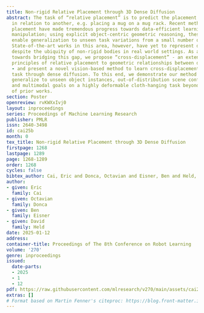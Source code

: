 ```yaml
---
title: Non-rigid Relative Placement through 3D Dense Diffusion
abstract: The task of “relative placement” is to predict the placement of one object
  in relation to another, e.g. placing a mug on a mug rack. Recent methods for relative
  placement have made tremendous progress towards data-efficient learning for robot
  manipulation; using explicit object-centric geometric reasoning, these approaches
  enable generalization to unseen task variations from a small number of demonstrations.
  State-of-the-art works in this area, however, have yet to represent deformable transformations,
  despite the ubiquity of non-rigid bodies in real world settings. As a first step
  towards bridging this gap, we propose “cross-displacement” - an extension of the
  principles of relative placement to geometric relationships between deformable objects
  - and present a novel vision-based method to learn cross-displacement for a non-rigid
  task through dense diffusion. To this end, we demonstrate our method’s ability to
  generalize to unseen object instances, out-of-distribution scene configurations,
  and multimodal goals on a highly deformable cloth-hanging task beyond the scope
  of prior works.
section: Poster
openreview: rvKWXxIvj0
layout: inproceedings
series: Proceedings of Machine Learning Research
publisher: PMLR
issn: 2640-3498
id: cai25b
month: 0
tex_title: Non-rigid Relative Placement through 3D Dense Diffusion
firstpage: 1268
lastpage: 1289
page: 1268-1289
order: 1268
cycles: false
bibtex_author: Cai, Eric and Donca, Octavian and Eisner, Ben and Held, David
author:
- given: Eric
  family: Cai
- given: Octavian
  family: Donca
- given: Ben
  family: Eisner
- given: David
  family: Held
date: 2025-01-12
address:
container-title: Proceedings of The 8th Conference on Robot Learning
volume: '270'
genre: inproceedings
issued:
  date-parts:
  - 2025
  - 1
  - 12
pdf: https://raw.githubusercontent.com/mlresearch/v270/main/assets/cai25b/cai25b.pdf
extras: []
# Format based on Martin Fenner's citeproc: https://blog.front-matter.io/posts/citeproc-yaml-for-bibliographies/
---
```

